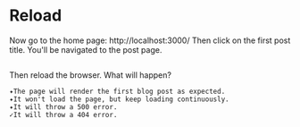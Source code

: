 # Reload

Now go to the home page: http://localhost:3000/
Then click on the first post title. You'll be navigated to the post page.

<img src="https://cloud.githubusercontent.com/assets/50838/24586820/b65be244-17c6-11e7-87fd-d6880152261e.png" alt="">

Then reload the browser. What will happen?

```
✦The page will render the first blog post as expected.
✦It won't load the page, but keep loading continuously.
✦It will throw a 500 error.
✓It will throw a 404 error.
```